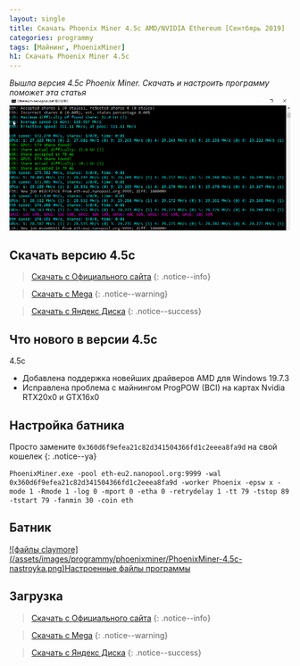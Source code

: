 ```yaml
---
layout: single
title: Скачать Phoenix Miner 4.5c AMD/NVIDIA Ethereum [Сентбярь 2019]
categories: programmy
tags: [Майнинг, PhoenixMiner]
h1: Скачать Phoenix Miner 4.5c
---
```

*Вышла версия 4.5c Phoenix Miner. Скачать и настроить программу поможет эта статья*
![PhoenixMiner](/assets/images/programmy/phoenixminer/PhoenixMiner-4.5c.png)

## Скачать версию 4.5c

> [Скачать с Официального сайта](https://phoenix-miner.github.io)
{: .notice--info}

> [Скачать с Mega](https://mega.nz/#!WOYgRIyI!_8RERbpE2X-zB4EYL3Ox7FRn5Pn-xsvyMm5uurfze7U)
{: .notice--warning}

>[Скачать с Яндекс Диска](https://yadi.sk/d/c_RpwK3p7gee5A)
{: .notice--success}

## Что нового в версии 4.5c

4.5c
<ul>
  <li>Добавлена поддержка новейших драйверов AMD для Windows 19.7.3</li>
  <li>Исправлена проблема с майнингом ProgPOW (BCI) на картах Nvidia RTX20x0 и GTX16x0</li>
</ul>



## Настройка батника

Просто замените <code>0x360d6f9efea21c82d341504366fd1c2eeea8fa9d</code> на свой кошелек
{: .notice--ya}


```
PhoenixMiner.exe -pool eth-eu2.nanopool.org:9999 -wal 0x360d6f9efea21c82d341504366fd1c2eeea8fa9d -worker Phoenix -epsw x -mode 1 -Rmode 1 -log 0 -mport 0 -etha 0 -retrydelay 1 -tt 79 -tstop 89 -tstart 79 -fanmin 30 -coin eth
```
## Батник

<a href="/assets/images/programmy/phoenixminer/PhoenixMiner-4.5c-nastroyka.png" class="gray lightbox-image current">
![файлы claymore](/assets/images/programmy/phoenixminer/PhoenixMiner-4.5c-nastroyka.png)<span class="img-tit nev">Настроенные файлы программы</span>
</a>

## Загрузка

> [Скачать с Официального сайта](https://phoenix-miner.github.io)
{: .notice--info}

> [Скачать с Mega](https://mega.nz/#!WOYgRIyI!_8RERbpE2X-zB4EYL3Ox7FRn5Pn-xsvyMm5uurfze7U)
{: .notice--warning}

>[Скачать с Яндекс Диска](https://yadi.sk/d/c_RpwK3p7gee5A)
{: .notice--success}
